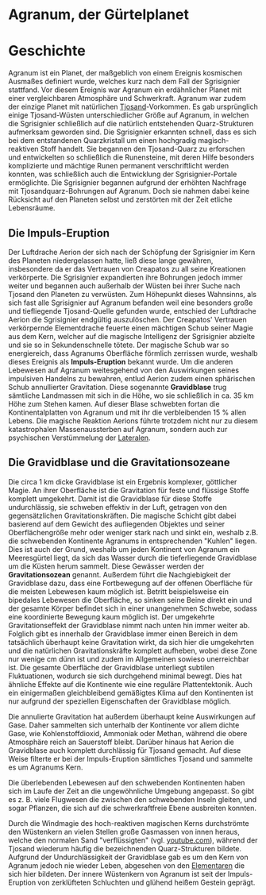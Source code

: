 # Agranum, der Gürtelplanet

# Geschichte

Agranum ist ein Planet, der maßgeblich von einem Ereignis kosmischen Ausmaßes definiert wurde, welches kurz nach dem Fall der Sgrisignier stattfand.
Vor diesem Ereignis war Agranum ein erdähnlicher Planet mit einer vergleichbaren Atmosphäre und Schwerkraft.
Agranum war zudem der einzige Planet mit natürlichen [Tjosand](../../Allgemein/Magie/Tjosand.md)-Vorkommen.
Es gab ursprünglich einige Tjosand-Wüsten unterschiedlicher Größe auf Agranum, in welchen die Sgrisignier schließlich auf die natürlich entstehenden Quarz-Strukturen aufmerksam geworden sind.
Die Sgrisignier erkannten schnell, dass es sich bei dem entstandenen Quarzkristall um einen hochgradig magisch-reaktiven Stoff handelt.
Sie begannen den Tjosand-Quarz zu erforschen und entwickelten so schließlich die Runensteine, mit deren Hilfe besonders komplizierte und mächtige Runen permanent verschriftlicht werden konnten, was schließlich auch die Entwicklung der Sgrisignier-Portale ermöglichte.
Die Sgrisignier begannen aufgrund der erhöhten Nachfrage mit Tjosandquarz-Bohrungen auf Agranum.
Doch sie nahmen dabei keine Rücksicht auf den Planeten selbst und zerstörten mit der Zeit etliche Lebensräume.

## Die Impuls-Eruption

Der Luftdrache Aerion der sich nach der Schöpfung der Sgrisignier im Kern des Planeten niedergelassen hatte, ließ diese lange gewähren, insbesondere da er das Vertrauen von Creapatos zu all seine Kreationen verkörperte.
Die Sgrisignier expandierten ihre Bohrungen jedoch immer weiter und begannen auch außerhalb der Wüsten bei ihrer Suche nach Tjosand den Planeten zu verwüsten.
Zum Höhepunkt dieses Wahnsinns, als sich fast alle Sgrisignier auf Agranum befanden weil eine besonders große und tiefliegende Tjosand-Quelle gefunden wurde, entschied der Luftdrache Aerion die Sgrisignier endgültig auszulöschen.
Der Creapatos' Vertrauen verkörpernde Elementdrache feuerte einen mächtigen Schub seiner Magie aus dem Kern, welcher auf die magische Intelligenz der Sgrisignier abzielte und sie so in Sekundenschnelle tötete.
Der magische Schub war so energiereich, dass Agranums Oberfläche förmlich zerrissen wurde, weshalb dieses Ereignis als **Impuls-Eruption** bekannt wurde.
Um die anderen Lebewesen auf Agranum weitesgehend von den Auswirkungen seines impulsiven Handelns zu bewahren, entlud Aerion zudem einen sphärischen Schub annullierter Gravitation.
Diese sogenannte **Gravidblase** trug sämtliche Landmassen mit sich in die Höhe, wo sie schließlich in ca.
35 km Höhe zum Stehen kamen.
Auf dieser Blase schwebten fortan die Kontinentalplatten von Agranum und mit ihr die verbleibenden 15 % allen Lebens.
Die magische Reaktion Aerions führte trotzdem nicht nur zu diesem katastrophalen Massenaussterben auf Agranum, sondern auch zur psychischen Verstümmelung der [Lateralen](/content/Voelker/Lateralen/index.md).

## Die Gravidblase und die Gravitationsozeane 

Die circa 1 km dicke Gravidblase ist ein Ergebnis komplexer, göttlicher Magie.
An ihrer Oberfläche ist die Gravitation für feste und flüssige Stoffe komplett umgekehrt.
Damit ist die Gravidblase für diese Stoffe undurchlässig, sie schweben effektiv in der Luft, getragen von den gegensätzlichen Gravitationskräften.
Die magische Schicht gibt dabei basierend auf dem Gewicht des aufliegenden Objektes und seiner Oberflächengröße mehr oder weniger stark nach und sinkt ein, weshalb z.B.
die schwebenden Kontinente Agranums in entsprechenden "Kuhlen" liegen.
Dies ist auch der Grund, weshalb um jeden Kontinent von Agranum ein Meeresgürtel liegt, da sich das Wasser durch die tieferliegende Gravidblase um die Küsten herum sammelt.
Diese Gewässer werden der **Gravitationsozean** genannt.
Außerdem führt die Nachgiebigkeit der Gravidblase dazu, dass eine Fortbewegung auf der offenen Oberfläche für die meisten Lebewesen kaum möglich ist.
Betritt beispielsweise ein bipedales Lebewesen die Oberfläche, so sinken seine Beine direkt ein und der gesamte Körper befindet sich in einer unangenehmen Schwebe, sodass eine koordinierte Bewegung kaum möglich ist.
Der umgekehrte Gravitationseffekt der Gravidblase nimmt nach unten hin immer weiter ab.
Folglich gibt es innerhalb der Gravidblase immer einen Bereich in dem tatsächlich überhaupt keine Gravitation wirkt, da sich hier die umgekehrten und die natürlichen Gravitationskräfte komplett aufheben, wobei diese Zone nur wenige cm dünn ist und zudem im Allgemeinen sowieso unerreichbar ist.
Die gesamte Oberfläche der Gravidblase unterliegt subtilen Fluktuationen, wodurch sie sich durchgehend minimal bewegt.
Dies hat ähnliche Effekte auf die Kontinente wie eine reguläre Plattentektonik.
Auch ein einigermaßen gleichbleibend gemäßigtes Klima auf den Kontinenten ist nur aufgrund der speziellen Eigenschaften der Gravidblase möglich.

Die annulierte Gravitation hat außerdem überhaupt keine Auswirkungen auf Gase.
Daher sammelten sich unterhalb der Kontinente vor allem dichte Gase, wie Kohlenstoffdioxid, Ammoniak oder Methan, während die obere Atmosphäre reich an Sauerstoff bleibt.
Darüber hinaus hat Aerion die Gravidblase auch komplett durchlässig für Tjosand gemacht.
Auf diese Weise filterte er bei der Impuls-Eruption sämtliches Tjosand und sammelte es um Agranums Kern.

Die überlebenden Lebewesen auf den schwebenden Kontinenten haben sich im Laufe der Zeit an die ungewöhnliche Umgebung angepasst.
So gibt es z.
B.
viele Flugwesen die zwischen den schwebenden Inseln gleiten, und sogar Pflanzen, die sich auf die schwerkraftfreie Ebene ausbreiten konnten.

Durch die Windmagie des hoch-reaktiven magischen Kerns durchströmte den Wüstenkern an vielen Stellen große Gasmassen von innen heraus, welche den normalen Sand "verflüssigten" (vgl. [youtube.com](https://www.youtube.com/watch?v=CCiIUjPF060)), während der Tjosand wiederum häufig die bezeichnenden Quarz-Strukturen bildete.
Aufgrund der Undurchlässigkeit der Gravidblase gab es um den Kern von Agranum jedoch nie wieder Leben, abgesehen von den [Elementaren](../voelker/elementare.md) die sich hier bildeten.
Der innere Wüstenkern von Agranum ist seit der Impuls-Eruption von zerklüfteten Schluchten und glühend heißem Gestein geprägt. 
